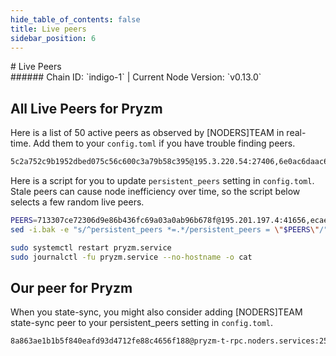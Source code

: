 ```yaml
---
hide_table_of_contents: false
title: Live peers
sidebar_position: 6
---
```


<div class="h1-with-icon icon-pryzm">
# Live Peers
</div>
###### Chain ID: `indigo-1` | Current Node Version: `v0.13.0`

## All Live Peers for Pryzm
Here is a list of 50 active peers as observed by [NODERS]TEAM in real-time. Add them to your `config.toml` if you have trouble finding peers.

```bash
5c2a752c9b1952dbed075c56c600c3a79b58c395@195.3.220.54:27406,6e0ac6daac63bc2bedbad8c783b20bd3141c0556@79.133.57.214:26656,713307ce72306d9e86b436fc69a03a0ab96b678f@195.201.197.4:41656,6bcfcac0921a973ac1f8eab5619fcc9da7de5e27@128.140.89.194:26656,ecae16937920c3605255d2f2ad730b8aa6a61f72@65.109.30.35:41656,350da1693c1be7cf38a8d490092791718ab8fcea@51.91.215.27:26656,dbba26ca88716f2258b325909c9dce3b344458bf@75.119.148.11:23256,13ee12b49e66c0e276832b75925990111eb87b09@45.85.146.112:23256,f86164c1dd49c72c2ef00d473c86f0697d897a25@116.203.114.132:41656,1453780780f5915db04e951458a07fec817daa11@62.171.154.213:31656,fbfd48af73cd1f6de7f9102a0086ac63f46fb911@65.108.231.124:41656,ef085359acef043a965102324fad121a07f95f3a@84.247.178.99:31656,794b538577a59f789ce942fd393730da3e8c0ffe@34.65.224.175:26656,ac00895655fa96c385c278e98363c95641783697@75.119.154.124:27656,9515a13bbdeb233eb59efd6e8db892ac46e5bac5@142.132.153.6:56656,6ad6690b0dd05320f33aac344a2a95e3aaad2b59@62.195.206.235:41656,ab338d957ab3ed3dd2d739b0c199d682cee0a532@144.76.138.156:19656,89f6a47c6befc303e460886e4c4a10039119e961@15.204.220.126:26656,981d1e6942390691cfb9ed5966a13e4162ade4ac@51.77.64.131:41656,4f6daf928c6594881ae8fe8d62e3f97dd56f606c@65.21.10.105:26656,013efc1bb66c696aada395019e8cdf57f5ccc106@85.10.211.215:27722,c176528e93142915af27e73511e21afc2dce22f4@65.109.28.177:26706,7252c69f8c702dbda8894b76fc3936e9f7467e74@37.120.189.81:31656,b97e613c391e0261f7a75125d8279f19072a7e61@66.45.236.14:26656,7d400ceda45816922cf4fe050908715af697407b@5.75.129.105:41656,b5cbda80baeb1f9ad91e5246dc3715ef48caeff6@185.119.116.228:26656,7e33da7623a7f5a2ebcc0249fe1336ba6c839594@178.162.165.151:26656,a1b8df20aa6fac17487cebd41603dfea79e4458e@95.217.148.219:26656,b086ea580602b3c80b86868536d103f7bde48e8f@193.24.209.155:12456,1487113be6906a09a1815099c790855d3a559cf5@144.91.73.72:23256,ff17ca4f46230306412ff5c0f5e85439ee5136f0@34.88.187.183:26656,2abcb4bc3db1d4cfd80758f5811b62923b64ff60@85.10.193.148:26656,b13241f1266797b9192c34ca27914ecdc96e6e54@65.109.10.11:31656,fbb04cf4c7e293d522e720c92c539694d32aa5bd@185.106.94.114:24856,e8ec54f1be42c8b41d5e5d84521975535a5fff97@88.198.52.89:13656,53c21574397826e080d9d88f756872c5b764d1a2@65.109.126.23:12456,922201790d5477b94c4e806c99edcfed5cbdb4d9@31.169.73.194:28656,c2d76848108d262734a851ce0ccc03a45261a85c@113.167.218.235:26656,989e6ad4b968466f2336568ac43d9ffb75f5278a@37.60.229.190:23256,361931c0420d8cc2a9c14e48ebebaebec8619456@65.21.141.117:28656,62ca66631d1160dbef6cd5bd37a08617a668e0e2@86.195.111.131:23256,b28060b4fe66e398a28f4914942d0226bd887481@185.211.5.190:24856,70dcedf8cf2e4da3b6f01d19a825110f42123d07@37.60.235.246:24856,6ea639686fd1d09f4c76f290e1df61bd0cc14d0b@109.123.247.26:656,8b1ed38265a810cab666bcfeaf29447a68efed76@194.163.136.212:31656,be9cd875e47e07177785aed23ad08f9ebf6b6b23@24.133.220.113:31656,1b61a9e57e65a6a4a8a4223c242715b49d37da8b@148.251.11.99:29656,c67ece9ff228ec12242406f1a7a99fd5de10b96d@144.76.176.154:19656,8e79085bd9aa6ed609e625625952d001e3188f69@65.109.124.51:22656,7f3b39d7fe821c4968485f3cbaf84c7531e96537@207.180.246.245:26656
```

Here is a script for you to update `persistent_peers` setting in `config.toml`. Stale peers can cause node inefficiency over time, so the script below selects a few random live peers.

```bash
PEERS=713307ce72306d9e86b436fc69a03a0ab96b678f@195.201.197.4:41656,ecae16937920c3605255d2f2ad730b8aa6a61f72@65.109.30.35:41656,361931c0420d8cc2a9c14e48ebebaebec8619456@65.21.141.117:28656,4f6daf928c6594881ae8fe8d62e3f97dd56f606c@65.21.10.105:26656,b97e613c391e0261f7a75125d8279f19072a7e61@66.45.236.14:26656
sed -i.bak -e "s/^persistent_peers *=.*/persistent_peers = \"$PEERS\"/" ~/.pryzm/config/config.toml

sudo systemctl restart pryzm.service
sudo journalctl -fu pryzm.service --no-hostname -o cat
```

## Our peer for Pryzm
When you state-sync, you might also consider adding [NODERS]TEAM state-sync peer to your persistent_peers setting in `config.toml`.

```bash
8a863ae1b1b5f840eafd93d4712fe88c4656f188@pryzm-t-rpc.noders.services:25656
```